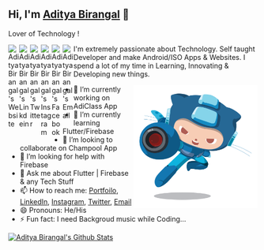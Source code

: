 ## Hi, I'm [Aditya Birangal](https://birangal.com) 👋
Lover of Technology !

<a href="https://birangal.com">
  <img align="left" alt="Aditya Birangal's Website" width="22px" src="https://cdn.jsdelivr.net/npm/simple-icons@v3/icons/safari.svg" />
</a>

<a href="https://linkedin.com/in/AdityaBirangal">
  <img align="left" alt="Aditya Birangal's Linkdein" width="22px" src="https://cdn.jsdelivr.net/npm/simple-icons@v3/icons/linkedin.svg" />
</a>

<a href="https://twitter.com/AdityaBirangal">
  <img align="left" alt="Aditya Birangal's Twitter" width="22px" src="https://cdn.jsdelivr.net/npm/simple-icons@v3/icons/twitter.svg" />
</a>

<a href="https://instagram.com/Aditya.Biranga/">
  <img align="left" alt="Aditya Birangal's Instagram" width="22px" src="https://cdn.jsdelivr.net/npm/simple-icons@v3/icons/instagram.svg" />
</a>

<a href="https://www.facebook.com/AdityaBirangal">
  <img align="left" alt="Aditya Birangal's Facebook" width="22px" src="https://cdn.jsdelivr.net/npm/simple-icons@v3/icons/facebook.svg" />
</a>

<a href="mailto:aditya@birangal.com">
  <img align="left" alt="Aditya Birangal's Email" width="22px" src="https://cdn.jsdelivr.net/npm/simple-icons@v3/icons/gmail.svg" />
</a>

I'm extremely passionate about Technology.
Self taught Developer and make Android/ISO Apps & Websites.
I spend a lot of my time in Learning, Innovating & Developing new things.

<img align ="right" src = "https://github.com/AdityaBirangal/AdityaBirangal/blob/master/megacat.png" width="250" height="250">

- 🔭 I’m currently working on AdiClass App
- 🌱 I’m currently learning Flutter/Firebase
- 👯 I’m looking to collaborate on Champool App
- 🤔 I’m looking for help with Firebase
- 💬 Ask me about Flutter | Firebase & any Tech Stuff
- 📫 How to reach me: [Portfoilo](https://birangal.com), [LinkedIn](https://www.linkedin.com/in/adityabirangal), [Instagram](https://www.instagram.com/aditya.birangal), [Twitter](https://twitter.com/AdityaBirangal), [Email](mailto:aditya@birangal.com)
- 😄 Pronouns: He/His
- ⚡ Fun fact: I need Backgroud music while Coding...

[![Aditya Birangal's Github Stats](https://github-readme-stats.vercel.app/api?username=AdityaBirangal)](https://github-readme-stats.vercel.app/api?username=AdityaBirangal)
